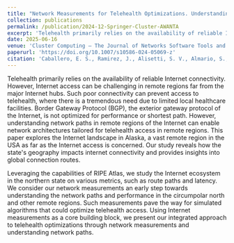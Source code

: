 ```yaml
---
title: "Network Measurements for Telehealth Optimizations. Understanding Internet Paths in Remote Regions"
collection: publications
permalink: /publication/2024-12-Springer-Cluster-AWANTA
excerpt: 'Telehealth primarily relies on the availability of reliable Internet connectivity. However, Internet access can be challenging in remote regions far from the major Internet hubs. Such poor connectivity can prevent access to telehealth, where there is a tremendous need due to limited local healthcare facilities. Border Gateway Protocol (BGP), the exterior gateway protocol of the Internet, is not optimized for performance or shortest path. However, understanding network paths in remote regions of the Internet can enable network architectures tailored for telehealth access in remote regions. This paper explores the Internet landscape in Alaska, a vast remote region in the USA as far as the Internet access is concerned. Our study reveals how the state&#39;s geography impacts internet connectivity and provides insights into global connection routes. Leveraging the capabilities of RIPE Atlas, we study the Internet ecosystem in the northern state on various metrics, such as route paths and latency. We consider our network measurements an early step towards understanding the network paths and performance in the circumpolar north and other remote regions. Such measurements pave the way for simulated algorithms that could optimize telehealth access. Using Internet measurements as a core building block, we present our integrated approach to telehealth optimizations through network measurements and understanding network paths.'
date: 2025-06-16
venue: 'Cluster Computing – The Journal of Networks Software Tools and Applications (CLUSTER)'
paperurl: 'https://doi.org/10.1007/s10586-024-05069-z'
citation: 'Caballero, E. S., Ramirez, J., Alisetti, S. V., Almario, S., and <b>Kathiravelu, P. Network Measurements for Telehealth Optimizations. Understanding Internet Paths in Remote Regions.</b> In Cluster Computing – The Journal of Networks Software Tools and Applications (CLUSTER). December 2024. Accepted. Springer.'
---
```


Telehealth primarily relies on the availability of reliable Internet connectivity. However, Internet access can be challenging in remote regions far from the major Internet hubs. Such poor connectivity can prevent access to telehealth, where there is a tremendous need due to limited local healthcare facilities. Border Gateway Protocol (BGP), the exterior gateway protocol of the Internet, is not optimized for performance or shortest path. However, understanding network paths in remote regions of the Internet can enable network architectures tailored for telehealth access in remote regions. This paper explores the Internet landscape in Alaska, a vast remote region in the USA as far as the Internet access is concerned. Our study reveals how the state's geography impacts internet connectivity and provides insights into global connection routes. 

Leveraging the capabilities of RIPE Atlas, we study the Internet ecosystem in the northern state on various metrics, such as route paths and latency. We consider our network measurements an early step towards understanding the network paths and performance in the circumpolar north and other remote regions. Such measurements pave the way for simulated algorithms that could optimize telehealth access. Using Internet measurements as a core building block, we present our integrated approach to telehealth optimizations through network measurements and understanding network paths. 
